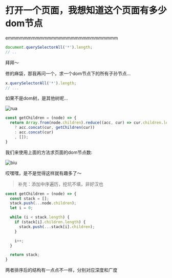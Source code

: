# 打开一个页面，我想知道这个页面有多少dom节点

emmmmmmmmmmmmmmmmmmmmmmmmmmmm

```js
document.querySelectorAll('*').length;
// ..
```

拜拜～

修的麻袋，那我再问一个，求一个dom节点下的所有子孙节点...

```js
x.querySelectorAll('*').length;
// ...
```

如果不是dom树，是其他树呢...

![rua](https://github.com/shiyangzhaoa/easy-tips/blob/master/img/rua.jpg)

```js
const getChildren = (node) => {
  return Array.from(node.children).reduce((acc, cur) => cur.children.length
    ? acc.concat(cur, getChildren(cur))
    : acc.concat(cur)
    , []);
}
```

我们来使用上面的方法求页面的dom节点数:

![biu](https://github.com/shiyangzhaoa/easy-tips/blob/master/img/dom_count.jpg)

哎嘿嘿，是不是觉得这样就有趣多了～

> 补充：添加中序遍历，挖坑不填，非好汉也
```js
const getChildren = (node) => {
  const stack = [];
  stack.push(...node.children);
  let i = 0;

  while (i < stack.length) {
    if (stack[i].children.length) {
      stack.push(...stack[i].children);
    }

    i++;
  }

  return stack;
}
```

两者排序后的结构有一点点不一样，分别对应深度和广度
